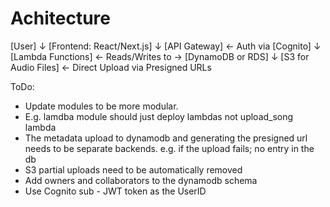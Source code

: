 # Achitecture

[User]
   ↓
[Frontend: React/Next.js]
   ↓
[API Gateway] ← Auth via [Cognito]
   ↓
[Lambda Functions] ← Reads/Writes to → [DynamoDB or RDS]
   ↓
[S3 for Audio Files] ← Direct Upload via Presigned URLs


ToDo:
- Update modules to be more modular.
- E.g. lamdba module should just deploy lambdas not upload_song lambda
- The metadata upload to dynamodb and generating the presigned url needs to be separate backends. e.g. if the upload fails; no entry in the db
- S3 partial uploads need to be automatically removed
- Add owners and collaborators to the dynamodb schema
- Use Cognito sub - JWT token as the UserID
